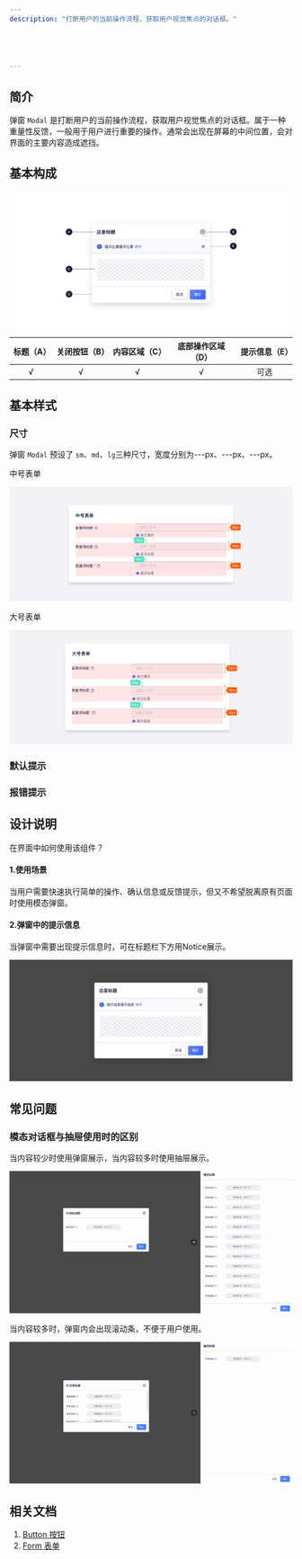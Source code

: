 ```yaml
---
description: "打断用户的当前操作流程，获取用户视觉焦点的对话框。"




---
```


<!--副标题具体写法见源代码模式-->

## 简介

弹窗 `Modal` 是打断用户的当前操作流程，获取用户视觉焦点的对话框。属于一种重量性反馈，一般用于用户进行重要的操作。通常会出现在屏幕的中间位置，会对界面的主要内容造成遮挡。



## 基本构成

![](../../../images/Modal/forms_01.png)

| 标题（A） | 关闭按钮（B） | 内容区域（C） | 底部操作区域（D） | 提示信息（E） |
| :-------: | :-----------: | :-----------: | :---------------: | :-----------: |
|     √     |       √       |       √       |         √         |     可选      |



## 基本样式


### 尺寸
弹窗 `Modal` 预设了 `sm`、`md`、`lg`三种尺寸，宽度分别为---px、---px、---px。

中号表单

![](../../../images/form/styles_01.png)

大号表单

![](../../../images/form/styles_02.png)


### 默认提示


### 报错提示


###

## 设计说明

在界面中如何使用该组件？

#### 1.使用场景    

当用户需要快速执行简单的操作、确认信息或反馈提示，但又不希望脱离原有页面时使用模态弹窗。

#### 2.弹窗中的提示信息    

当弹窗中需要出现提示信息时，可在标题栏下方用Notice展示。

![](../../../images/Modal/descriptions_02.png)



## 常见问题

### 模态对话框与抽屉使用时的区别



<div class="u-md-flex-without-bg">
   <div class="u-md-mr24">
      <p><i class="u-md-suggested"></i>当内容较少时使用弹窗展示，当内容较多时使用抽屉展示。</p>
      <img src="../../../images/Modal/problems_01.png" alt="image alt" title="desc" />
   </div>
   <div>
      <p><i class="u-md-not-suggested"></i>当内容较多时，弹窗内会出现滚动条，不便于用户使用。</p>
      <img src="../../../images/Modal/problems_02.png" alt="image alt" title="desc" />
   </div>
</div>




<!--

## 主题

| 内容 | 值           | 默认值  |
| :--- | :----------- | :------ |
| icon | icon/nothing | nothing |
| icon | icon/nothing | nothing |

-->

## 相关文档

1. [Button 按钮](/component/Button/)
2. [Form 表单](/component/Form/)



